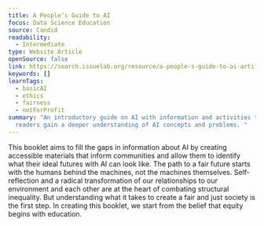 ```yaml
---
title: A People’s Guide to AI
focus: Data Science Education
source: Candid
readability:
  - Intermediate
type: Website Article
openSource: false
link: https://search.issuelab.org/resource/a-people-s-guide-to-ai-artificial-intelligence.html
keywords: []
learnTags:
  - basicAI
  - ethics
  - fairness
  - notForProfit
summary: "An introductory guide on AI with information and activities to help
  readers gain a deeper understanding of AI concepts and problems. "
---
```

This booklet aims to fill the gaps in information about AI by creating accessible materials that inform communities and allow them to identify what their ideal futures with AI can look like. The path to a fair future starts with the humans behind the machines, not the machines themselves. Self-reflection and a radical transformation of our relationships to our environment and each other are at the heart of combating structural inequality. But understanding what it takes to create a fair and just society is the first step. In creating this booklet, we start from the belief that equity begins with education.